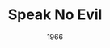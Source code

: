 ---
discogs_id: 382469
discogs_master_id: 140424
title: Speak No Evil
artists: ['Wayne Shorter']
date: 1966
genre: ['Jazz']
image: Speak No Evil-382469.jpg
label: Blue Note
country: US
styles: ['Post Bop']
video: https://www.youtube.com/watch?v=oJoSrQ6iP0c
category: Jazz
---
